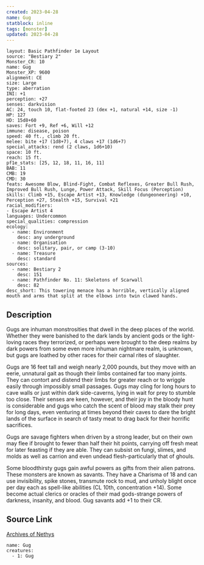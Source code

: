 ```yaml
---
created: 2023-04-28
name: Gug
statblock: inline
tags: [monster]
updated: 2023-04-28
---
```

```statblock
layout: Basic Pathfinder 1e Layout
source: "Bestiary 2"
Monster_CR: 10
name: Gug
Monster_XP: 9600
alignment: CE
size: Large
type: aberration
INI: +1
perception: +27
senses: darkvision
AC: 24, touch 10, flat-footed 23 (dex +1, natural +14, size -1)
HP: 127
HD: 15d8+60
saves: Fort +9, Ref +6, Will +12
immune: disease, poison
speed: 40 ft., climb 20 ft.
melee: bite +17 (1d8+7), 4 claws +17 (1d6+7)
special_attacks: rend (2 claws, 1d6+10)
space: 10 ft.
reach: 15 ft.
pf1e_stats: [25, 12, 18, 11, 16, 11]
BAB: 11
CMB: 19
CMD: 30
feats: Awesome Blow, Blind-Fight, Combat Reflexes, Greater Bull Rush, Improved Bull Rush, Lunge, Power Attack, Skill Focus (Perception)
skills: Climb +15, Escape Artist +13, Knowledge (dungeoneering) +10, Perception +27, Stealth +15, Survival +21
racial_modifiers:
- Escape Artist 4
languages: Undercommon
special_qualities: compression
ecology:
  - name: Environment
    desc: any underground
  - name: Organisation
    desc: solitary, pair, or camp (3-10)
  - name: Treasure
    desc: standard
sources:
  - name: Bestiary 2
    desc: 151
  - name: Pathfinder No. 11: Skeletons of Scarwall
    desc: 82
desc_short: This towering menace has a horrible, vertically aligned mouth and arms that split at the elbows into twin clawed hands.
```
## Description
Gugs are inhuman monstrosities that dwell in the deep places of the world. Whether they were banished to the dark lands by ancient gods or the light-loving races they terrorized, or perhaps were brought to the deep realms by dark powers from some even more inhuman nightmare realm, is unknown, but gugs are loathed by other races for their carnal rites of slaughter.

Gugs are 16 feet tall and weigh nearly 2,000 pounds, but they move with an eerie, unnatural gait as though their limbs contained far too many joints. They can contort and distend their limbs for greater reach or to wriggle easily through impossibly small passages. Gugs may cling for long hours to cave walls or just within dark side-caverns, lying in wait for prey to stumble too close. Their senses are keen, however, and their joy in the bloody hunt is considerable and gugs who catch the scent of blood may stalk their prey for long days, even venturing at times beyond their caves to dare the bright lands of the surface in search of tasty meat to drag back for their horrific sacrifices.

Gugs are savage fighters when driven by a strong leader, but on their own may flee if brought to fewer than half their hit points, carrying off fresh meat for later feasting if they are able. They can subsist on fungi, slimes, and molds as well as carrion and even undead flesh-particularly that of ghouls.

Some bloodthirsty gugs gain awful powers as gifts from their alien patrons. These monsters are known as savants. They have a Charisma of 18 and can use invisibility, spike stones, transmute rock to mud, and unholy blight once per day each as spell-like abilities (CL 10th, concentration +14). Some become actual clerics or oracles of their mad gods-strange powers of darkness, insanity, and blood. Gug savants add +1 to their CR.
## Source Link
[Archives of Nethys](https://aonprd.com/MonsterDisplay.aspx?ItemName=Gug)
```encounter-table
name: Gug
creatures:
  - 1: Gug
```
